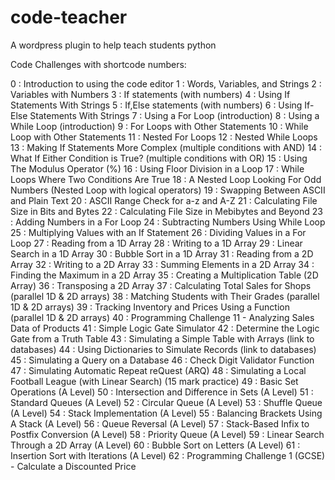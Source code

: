 # code-teacher
A wordpress plugin to help teach students python


Code Challenges with shortcode numbers:

0   : Introduction to using the code editor
1   : Words, Variables, and Strings
2   : Variables with Numbers
3   : If statements (with numbers)
4   : Using If Statements With Strings
5   : If,Else statements (with numbers)
6   : Using If-Else Statements With Strings
7   : Using a For Loop (introduction)
8   : Using a While Loop (introduction)
9   : For Loops with Other Statements
10  : While Loop with Other Statements
11  : Nested For Loops
12  : Nested While Loops
13  : Making If Statements More Complex (multiple conditions with AND)
14  : What If Either Condition is True? (multiple conditions with OR)
15  : Using The Modulus Operator (%)
16  : Using Floor Division in a Loop
17  : While Loops Where Two Conditions Are True
18  : A Nested Loop Looking For Odd Numbers (Nested Loop with logical operators)
19  : Swapping Between ASCII and Plain Text
20  : ASCII Range Check for a-z and A-Z
21  : Calculating File Size in Bits and Bytes
22  : Calculating File Size in Mebibytes and Beyond
23  : Adding Numbers in a For Loop
24  : Subtracting Numbers Using While Loop
25  : Multiplying Values with an If Statement
26  : Dividing Values in a For Loop
27  : Reading from a 1D Array
28  : Writing to a 1D Array
29  : Linear Search in a 1D Array
30  : Bubble Sort in a 1D Array
31  : Reading from a 2D Array
32  : Writing to a 2D Array
33  : Summing Elements in a 2D Array
34  : Finding the Maximum in a 2D Array
35  : Creating a Multiplication Table (2D Array)
36  : Transposing a 2D Array
37  : Calculating Total Sales for Shops (parallel 1D & 2D arrays)
38  : Matching Students with Their Grades (parallel 1D & 2D arrays)
39  : Tracking Inventory and Prices Using a Function (parallel 1D & 2D arrays)
40  : Programming Challenge 11 - Analyzing Sales Data of Products
41  : Simple Logic Gate Simulator
42  : Determine the Logic Gate from a Truth Table
43  : Simulating a Simple Table with Arrays (link to databases)
44  : Using Dictionaries to Simulate Records (link to databases)
45  : Simulating a Query on a Database
46  : Check Digit Validator Function
47  : Simulating Automatic Repeat reQuest (ARQ)
48  : Simulating a Local Football League (with Linear Search) (15 mark practice)
49  : Basic Set Operations (A Level)
50  : Intersection and Difference in Sets (A Level)
51  : Standard Queues (A Level)
52  : Circular Queue (A Level)
53  : Shuffle Queue (A Level)
54  : Stack Implementation (A Level)
55  : Balancing Brackets Using A Stack (A Level)
56  : Queue Reversal (A Level)
57  : Stack-Based Infix to Postfix Conversion (A Level)
58  : Priority Queue (A Level)
59  : Linear Search Through a 2D Array (A Level)
60  : Bubble Sort on Letters (A Level)
61  : Insertion Sort with Iterations (A Level)
62  : Programming Challenge 1 (GCSE) - Calculate a Discounted Price


